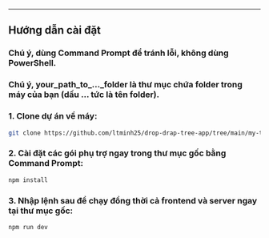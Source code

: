 
---

## Hướng dẫn cài đặt

### Chú ý, dùng Command Prompt để tránh lỗi, không dùng PowerShell.
### Chú ý, your_path_to_..._folder là thư mục chứa folder trong máy của bạn (dấu ... tức là tên folder).

### 1. Clone dự án về máy:

```bash
git clone https://github.com/ltminh25/drop-drap-tree-app/tree/main/my-tree-app

```
### 2. Cài đặt các gói phụ trợ ngay trong thư mục gốc bằng Command Prompt:
```bash
npm install
```
### 3. Nhập lệnh sau để chạy đồng thời cả frontend và server ngay tại thư mục gốc:
```bash
npm run dev
```
